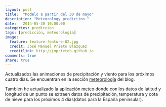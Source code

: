 ```yaml
---
layout: post
title:  "Modelo a partir del 30 de mayo"
description: "Meteorology prediction."
date:   2014-05-30 10:00:00
categories: prediccion
tags: [predicción, meteorología]
image:
  feature: texture-feature-02.jpg
  credit: José Manuel Prieto Blázquez
  creditlink: http://jmprietob.github.io
comments: true
share: true
---
```


Actualizados las animaciones de precipitación y viento para los próximos cuatro días. Se encuentran en la sección [meteorología](http://jmprietob.github.io/meteo/) del blog.

También he actualizado la [aplicación meteo](https://jmprietob.shinyapps.io/meteo/) donde con los datos de latitud y longitud de un punto se extraen datos de precipitación, temperatura y cota de nieve para los próximos 4 días(datos para la España peninsular).


